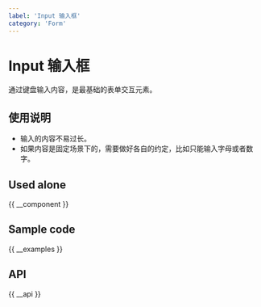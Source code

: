```yaml
---
label: 'Input 输入框'
category: 'Form'
---
```


# Input 输入框

通过键盘输入内容，是最基础的表单交互元素。

## 使用说明

- 输入的内容不易过长。
- 如果内容是固定场景下的，需要做好各自的约定，比如只能输入字母或者数字。

## Used alone

{{ __component }}

## Sample code

{{ __examples }}

## API

{{ __api }}
